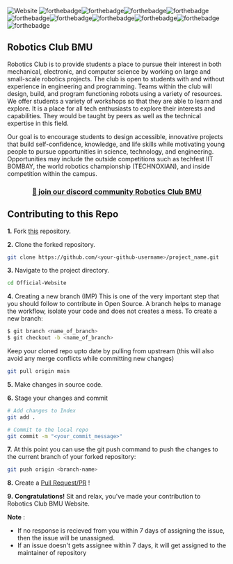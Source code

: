 ![Website](https://socialify.git.ci/Robotics-Club-BMU/Website/image?description=1&forks=1&issues=1&language=1&owner=1&pulls=1&stargazers=1&theme=Light)
![forthebadge](https://forthebadge.com/images/badges/built-by-developers.svg)![forthebadge](https://forthebadge.com/images/badges/built-with-love.svg)![forthebadge](https://forthebadge.com/images/badges/built-with-swag.svg)![forthebadge](https://forthebadge.com/images/badges/made-with-javascript.svg)![forthebadge](https://forthebadge.com/images/badges/open-source.svg)![forthebadge](https://forthebadge.com/images/badges/uses-git.svg)![forthebadge](https://forthebadge.com/images/badges/uses-html.svg)![forthebadge](https://forthebadge.com/images/badges/uses-css.svg)![forthebadge](https://forthebadge.com/images/badges/uses-js.svg)![forthebadge](https://forthebadge.com/images/badges/validated-html5.svg)

## Robotics Club BMU

Robotics Club is to provide students a place to pursue their interest in both mechanical, electronic, and computer science by working on large and small-scale robotics projects. The club is open to students with and without experience in engineering and programming. Teams within the club will design, build, and program functioning robots using a variety of resources. We offer students a variety of workshops so that they are able to learn and explore. It is a place for all tech enthusiasts to explore their interests and capabilities. They would be taught by peers as well as the technical expertise in this field.

Our goal is to encourage students to design accessible, innovative projects that build self-confidence, knowledge, and life skills while motivating young people to pursue opportunities in science, technology, and engineering. Opportunities may include the outside competitions such as techfest IIT BOMBAY, the world robotics championship (TECHNOXIAN), and inside competition within the campus.

<h3 align="center">
    <a href="https://discord.gg/p59fjVvymq">👋 join our discord community <strong>Robotics Club BMU</strong> </a>
    </h3>

## Contributing to this Repo

**1.** Fork [this](https://github.com/Robotics-Club-BMU/website) repository.

**2.** Clone the forked repository.

```bash
git clone https://github.com/<your-github-username>/project_name.git
```

**3.** Navigate to the project directory.

```bash
cd Official-Website
```

**4.** Creating a new branch (IMP)
This is one of the very important step that you should follow to contribute in Open Source. A branch helps to manage the workflow, isolate your code and does not creates a mess. To create a new branch:

```bash
$ git branch <name_of_branch>
$ git checkout -b <name_of_branch>
```

Keep your cloned repo upto date by pulling from upstream (this will also avoid any merge conflicts while committing new changes)

```bash
git pull origin main
```

**5.** Make changes in source code.

**6.** Stage your changes and commit

```bash
# Add changes to Index
git add .

# Commit to the local repo
git commit -m "<your_commit_message>"
```

**7.** At this point you can use the git push command to push the changes to the current branch of your forked repository:

```bash
git push origin <branch-name>
```

**8.** Create a [Pull Request/PR](https://help.github.com/en/github/collaborating-with-issues-and-pull-requests/creating-a-pull-request) !

**9.** **Congratulations!** Sit and relax, you've made your contribution to Robotics Club BMU Website.

**Note** :

- If no response is recieved from you within 7 days of assigning the issue, then the issue will be unassigned.
- If an issue doesn't gets assignee within 7 days, it will get assigned to the maintainer of repository
